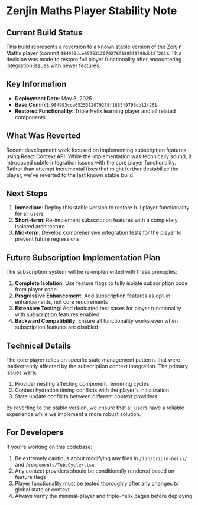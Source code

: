 # Zenjin Maths Player Stability Note

## Current Build Status

This build represents a reversion to a known stable version of the Zenjin Maths player (commit `984993cce6525312079278f1885f9798db12f261`). This decision was made to restore full player functionality after encountering integration issues with newer features.

## Key Information

- **Deployment Date**: May 3, 2025
- **Base Commit**: `984993cce6525312079278f1885f9798db12f261`
- **Restored Functionality**: Triple Helix learning player and all related components

## What Was Reverted

Recent development work focused on implementing subscription features using React Context API. While the implementation was technically sound, it introduced subtle integration issues with the core player functionality. Rather than attempt incremental fixes that might further destabilize the player, we've reverted to the last known stable build.

## Next Steps

1. **Immediate**: Deploy this stable version to restore full player functionality for all users
2. **Short-term**: Re-implement subscription features with a completely isolated architecture
3. **Mid-term**: Develop comprehensive integration tests for the player to prevent future regressions

## Future Subscription Implementation Plan

The subscription system will be re-implemented with these principles:

1. **Complete Isolation**: Use feature flags to fully isolate subscription code from player code
2. **Progressive Enhancement**: Add subscription features as opt-in enhancements, not core requirements
3. **Extensive Testing**: Add dedicated test cases for player functionality with subscription features enabled
4. **Backward Compatibility**: Ensure all functionality works even when subscription features are disabled

## Technical Details

The core player relies on specific state management patterns that were inadvertently affected by the subscription context integration. The primary issues were:

1. Provider nesting affecting component rendering cycles
2. Context hydration timing conflicts with the player's initialization
3. State update conflicts between different context providers

By reverting to the stable version, we ensure that all users have a reliable experience while we implement a more robust solution.

## For Developers

If you're working on this codebase:

1. Be extremely cautious about modifying any files in `/lib/triple-helix/` and `/components/TubeCycler.tsx`
2. Any context providers should be conditionally rendered based on feature flags
3. Player functionality must be tested thoroughly after any changes to global state or context
4. Always verify the minimal-player and triple-helix pages before deploying